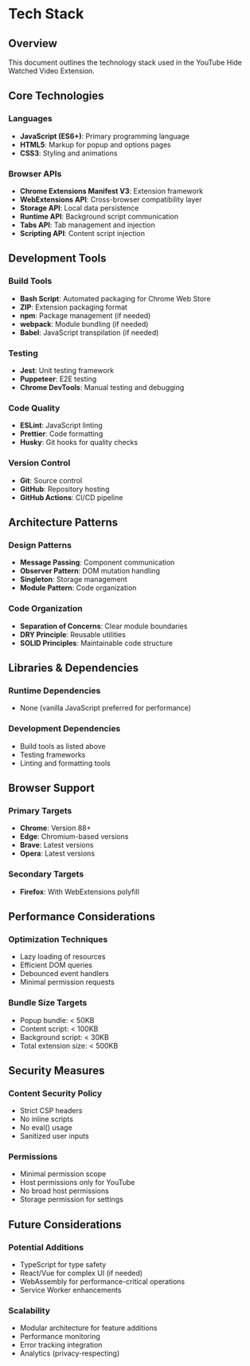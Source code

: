 # Tech Stack

## Overview
This document outlines the technology stack used in the YouTube Hide Watched Video Extension.

## Core Technologies

### Languages
- **JavaScript (ES6+)**: Primary programming language
- **HTML5**: Markup for popup and options pages
- **CSS3**: Styling and animations

### Browser APIs
- **Chrome Extensions Manifest V3**: Extension framework
- **WebExtensions API**: Cross-browser compatibility layer
- **Storage API**: Local data persistence
- **Runtime API**: Background script communication
- **Tabs API**: Tab management and injection
- **Scripting API**: Content script injection

## Development Tools

### Build Tools
- **Bash Script**: Automated packaging for Chrome Web Store
- **ZIP**: Extension packaging format
- **npm**: Package management (if needed)
- **webpack**: Module bundling (if needed)
- **Babel**: JavaScript transpilation (if needed)

### Testing
- **Jest**: Unit testing framework
- **Puppeteer**: E2E testing
- **Chrome DevTools**: Manual testing and debugging

### Code Quality
- **ESLint**: JavaScript linting
- **Prettier**: Code formatting
- **Husky**: Git hooks for quality checks

### Version Control
- **Git**: Source control
- **GitHub**: Repository hosting
- **GitHub Actions**: CI/CD pipeline

## Architecture Patterns

### Design Patterns
- **Message Passing**: Component communication
- **Observer Pattern**: DOM mutation handling
- **Singleton**: Storage management
- **Module Pattern**: Code organization

### Code Organization
- **Separation of Concerns**: Clear module boundaries
- **DRY Principle**: Reusable utilities
- **SOLID Principles**: Maintainable code structure

## Libraries & Dependencies

### Runtime Dependencies
- None (vanilla JavaScript preferred for performance)

### Development Dependencies
- Build tools as listed above
- Testing frameworks
- Linting and formatting tools

## Browser Support

### Primary Targets
- **Chrome**: Version 88+
- **Edge**: Chromium-based versions
- **Brave**: Latest versions
- **Opera**: Latest versions

### Secondary Targets
- **Firefox**: With WebExtensions polyfill

## Performance Considerations

### Optimization Techniques
- Lazy loading of resources
- Efficient DOM queries
- Debounced event handlers
- Minimal permission requests

### Bundle Size Targets
- Popup bundle: < 50KB
- Content script: < 100KB
- Background script: < 30KB
- Total extension size: < 500KB

## Security Measures

### Content Security Policy
- Strict CSP headers
- No inline scripts
- No eval() usage
- Sanitized user inputs

### Permissions
- Minimal permission scope
- Host permissions only for YouTube
- No broad host permissions
- Storage permission for settings

## Future Considerations

### Potential Additions
- TypeScript for type safety
- React/Vue for complex UI (if needed)
- WebAssembly for performance-critical operations
- Service Worker enhancements

### Scalability
- Modular architecture for feature additions
- Performance monitoring
- Error tracking integration
- Analytics (privacy-respecting)